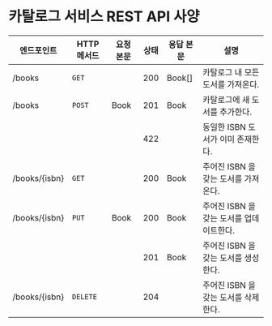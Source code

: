 # 카탈로그 서비스 REST API 사양

| 엔드포인트         | HTTP 메서드 | 요청 본문 | 상태  | 응답 본문  | 설명                        |
|---------------|----------|-------|-----|--------|---------------------------|
| /books        | `GET`    |       | 200 | Book[] | 카탈로그 내 모든 도서를 가져온다.       |
| /books        | `POST`   | Book  | 201 | Book   | 카탈로그에 새 도서를 추가한다.         |
|               |          |       | 422 |        | 동일한 ISBN 도서가 이미 존재한다.     |
| /books/{isbn} | `GET`    |       | 200 | Book   | 주어진 ISBN 을 갖는 도서를 가져온다.   |
| /books/{isbn} | `PUT`    | Book  | 200 | Book   | 주어진 ISBN 을 갖는 도서를 업데이트한다. |
|               |          |       | 201 | Book   | 주어진 ISBN 을 갖는 도서를 생성한다.   |
| /books/{isbn} | `DELETE` |       | 204 |        | 주어진 ISBN 을 갖는 도서를 삭제한다.   |


